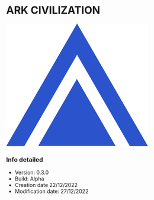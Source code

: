 # ARK CIVILIZATION

![](https://github.com/exgamext/arkcivilization/blob/main/assets/images/ark_civilization_logo.png?raw=true)

### Info detailed
* Version: 0.3.0
* Build: Alpha
* Creation date 22/12/2022
* Modification date: 27/12/2022